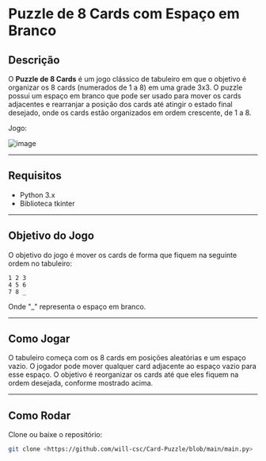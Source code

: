 # **Puzzle de 8 Cards com Espaço em Branco**

## Descrição
O **Puzzle de 8 Cards** é um jogo clássico de tabuleiro em que o objetivo é organizar os 8 cards (numerados de 1 a 8) em uma grade 3x3. O puzzle possui um espaço em branco que pode ser usado para mover os cards adjacentes e rearranjar a posição dos cards até atingir o estado final desejado, onde os cards estão organizados em ordem crescente, de 1 a 8.

Jogo:

![image](https://github.com/user-attachments/assets/fef45f32-6d28-4cfe-b071-d51177b81b96)


<hr>

## Requisitos
- Python 3.x
- Biblioteca tkinter

<hr>

## Objetivo do Jogo
O objetivo do jogo é mover os cards de forma que fiquem na seguinte ordem no tabuleiro:

```
1 2 3
4 5 6
7 8 _
```
Onde "_" representa o espaço em branco.

<hr>

## Como Jogar
O tabuleiro começa com os 8 cards em posições aleatórias e um espaço vazio.
O jogador pode mover qualquer card adjacente ao espaço vazio para esse espaço.
O objetivo é reorganizar os cards até que eles fiquem na ordem desejada, conforme mostrado acima.

<hr>

## Como Rodar
Clone ou baixe o repositório:

```bash
git clone <https://github.com/will-csc/Card-Puzzle/blob/main/main.py>
```
